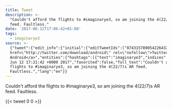 ```yaml
---
title: Tweet
description: >-
  "Couldn't afford the flights to #imaginarye3, so am joining the 4(22/7)s AR
  feed. Faultless."
date: '2017-06-12T17:06:42+01:00'
tags:
  - imaginarye3
source: >-
  {"tweet":{"edit_info":{"initial":{"editTweetIds":["874315789054226432"],"editableUntil":"2017-06-12T18:21:42.769Z","editsRemaining":"5","isEditEligible":true}},"retweeted":false,"source":"<a
  href=\"http://twitter.com/download/android\" rel=\"nofollow\">Twitter for
  Android</a>","entities":{"hashtags":[{"text":"imaginarye3","indices":["31","43"]}],"symbols":[],"user_mentions":[],"urls":[]},"display_text_range":["0","91"],"favorite_count":"0","id_str":"874315789054226432","truncated":false,"retweet_count":"0","id":"874315789054226432","created_at":"Mon
  Jun 12 17:21:42 +0000 2017","favorited":false,"full_text":"Couldn't afford the
  flights to #imaginarye3, so am joining the 4(22/7)s AR feed.
  Faultless.","lang":"en"}}
---
```

Couldn't afford the flights to #imaginarye3, so am joining the 4(22/7)s AR feed. Faultless.
    
{{< tweet 0 0 >}}
    
